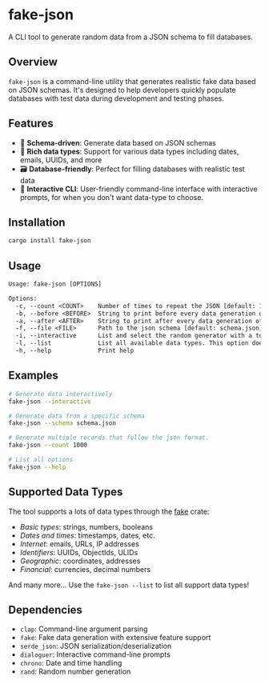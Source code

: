 # fake-json

A CLI tool to generate random data from a JSON schema to fill databases.

## Overview

`fake-json` is a command-line utility that generates realistic fake data based on JSON schemas. It's designed to help developers quickly populate databases with test data during development and testing phases.

## Features

- 🎯 **Schema-driven**: Generate data based on JSON schemas
- 🎲 **Rich data types**: Support for various data types including dates, emails, UUIDs, and more
- 🗃️ **Database-friendly**: Perfect for filling databases with realistic test data
- 🔧 **Interactive CLI**: User-friendly command-line interface with interactive prompts, for when you don't want data-type to choose.

## Installation

```bash
cargo install fake-json
```

## Usage

```txt
Usage: fake-json [OPTIONS]

Options:
  -c, --count <COUNT>    Number of times to repeat the JSON [default: 1]
  -b, --before <BEFORE>  String to print before every data generation of the JSON schema [default: ]
  -a, --after <AFTER>    String to print after every data generation of the JSON schema [default: ]
  -f, --file <FILE>      Path to the json schema [default: schema.json]
  -i, --interactive      List and select the random generator with a terminal dialogue. This option overrides the others
  -l, --list             List all available data types. This option does not generate any data and overrides the others
  -h, --help             Print help
```

## Examples

```bash
# Generate data interactively
fake-json --interactive

# Generate data from a specific schema
fake-json --schema schema.json

# Generate multiple records that follow the json format.
fake-json --count 1000

# List all options
fake-json --help
```

## Supported Data Types

The tool supports a lots of data types through the [fake](https://github.com/cksac/fake-rs) crate:

- _Basic types_: strings, numbers, booleans
- _Dates and times_: timestamps, dates, etc.
- _Internet_: emails, URLs, IP addresses
- _Identifiers_: UUIDs, ObjectIds, ULIDs
- _Geographic_: coordinates, addresses
- _Financial_: currencies, decimal numbers

And many more... Use the `fake-json --list` to list all support data types!

## Dependencies

- `clap`: Command-line argument parsing
- `fake`: Fake data generation with extensive feature support
- `serde_json`: JSON serialization/deserialization
- `dialoguer`: Interactive command-line prompts
- `chrono`: Date and time handling
- `rand`: Random number generation
